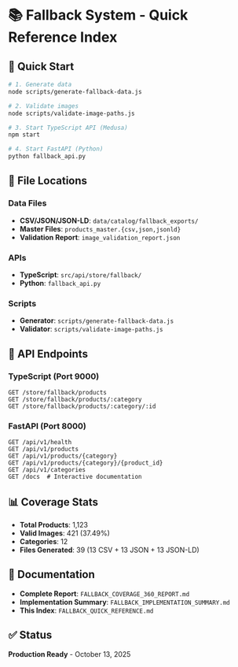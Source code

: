 # 📚 Fallback System - Quick Reference Index

## 🚀 Quick Start

```bash
# 1. Generate data
node scripts/generate-fallback-data.js

# 2. Validate images
node scripts/validate-image-paths.js

# 3. Start TypeScript API (Medusa)
npm start

# 4. Start FastAPI (Python)
python fallback_api.py
```

## 📁 File Locations

### Data Files

- **CSV/JSON/JSON-LD**: `data/catalog/fallback_exports/`
- **Master Files**: `products_master.{csv,json,jsonld}`
- **Validation Report**: `image_validation_report.json`

### APIs

- **TypeScript**: `src/api/store/fallback/`
- **Python**: `fallback_api.py`

### Scripts

- **Generator**: `scripts/generate-fallback-data.js`
- **Validator**: `scripts/validate-image-paths.js`

## 🔗 API Endpoints

### TypeScript (Port 9000)

```
GET /store/fallback/products
GET /store/fallback/products/:category
GET /store/fallback/products/:category/:id
```

### FastAPI (Port 8000)

```
GET /api/v1/health
GET /api/v1/products
GET /api/v1/products/{category}
GET /api/v1/products/{category}/{product_id}
GET /api/v1/categories
GET /docs  # Interactive documentation
```

## 📊 Coverage Stats

- **Total Products**: 1,123
- **Valid Images**: 421 (37.49%)
- **Categories**: 12
- **Files Generated**: 39 (13 CSV + 13 JSON + 13 JSON-LD)

## 📖 Documentation

- **Complete Report**: `FALLBACK_COVERAGE_360_REPORT.md`
- **Implementation Summary**: `FALLBACK_IMPLEMENTATION_SUMMARY.md`
- **This Index**: `FALLBACK_QUICK_REFERENCE.md`

## ✅ Status

**Production Ready** - October 13, 2025
